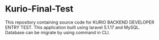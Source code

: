 # Kurio-Final-Test
This repository containing source code for KURIO BACKEND DEVELOPER ENTRY TEST. This application built using laravel 5.1.17 and MySQL. Database can be migrate by using command in CLI.
